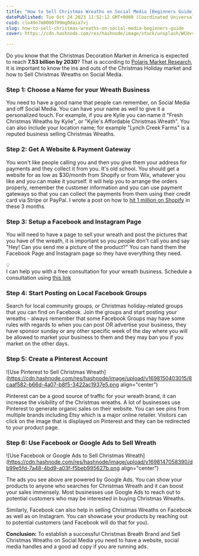 ```yaml
---
title: "How to Sell Christmas Wreaths on Social Media [Beginners Guide]"
datePublished: Tue Oct 24 2023 11:52:12 GMT+0000 (Coordinated Universal Time)
cuid: clo49o7m0000709mg0daia7vj
slug: how-to-sell-christmas-wreaths-on-social-media-beginners-guide
cover: https://cdn.hashnode.com/res/hashnode/image/stock/unsplash/WCHvvlqDtd0/upload/f53bae7ebb76b14501f86877f749fd8f.jpeg

---
```


Do you know that the Christmas Decoration Market in America is expected to reach **7.53 billion by 2030**? That is according to [Polaris Market Research](https://www.polarismarketresearch.com/industry-analysis/christmas-decoration-market), it is important to know the ins and outs of the Christmas Holiday market and how to Sell Christmas Wreaths on Social Media.

### Step 1: Choose a Name for your Wreath Business

You need to have a good name that people can remember, on Social Media and off Social Media. You can have your name as well to give it a personalized touch. For example, if you are Kylie you can name it "Fresh Christmas Wreaths by Kylie", or "Kylie's Affordable Christmas Wreath". You can also include your location name; for example "Lynch Creek Farms" is a reputed business selling Christmas Wreaths.

### Step 2: Get A Website & Payment Gateway

You won't like people calling you and then you give them your address for payments and they collect it from you. It's old school. You should get a website for as low as $30/month from Shopify or from Wix, whatever you like and you can make it yourself. It will help you to arrange the orders properly, remember the customer information and you can use payment gateways so that you can collect the payments from them using their credit card via Stripe or PayPal. I wrote a post on how to [hit 1 million on Shopify](https://nikhil.pro/is-your-shopify-store-ready-to-hit-1-million-in-revenue-this-q4) in these 3 months.

### Step 3: Setup a Facebook and Instagram Page

You will need to have a page to sell your wreath and post the pictures that you have of the wreath, it is important so you people don't call you and say "Hey! Can you send me a picture of the product?" You can hand them the Facebook Page and Instagram page so they have everything they need.

<div data-node-type="callout">
<div data-node-type="callout-emoji">💡</div>
<div data-node-type="callout-text">I can help you with a free consultation for your wreath business. Schedule a consultation using <a target="_blank" rel="noopener noreferrer nofollow" href="https://calendly.com/dessusmedia" style="pointer-events: none">this link</a></div>
</div>

### **Step 4: Start Posting on Local Facebook Groups**

Search for local community groups, or Christmas holiday-related groups that you can find on Facebook. Join the groups and start posting your wreaths - always remember that some Facebook Groups may have some rules with regards to when you can post OR advertise your business, they have sponsor sunday or any other specific week of the day where you will be allowed to market your business to them and they may ban you if you market on the other days.

### Step 5: Create a Pinterest Account

![Use Pinterest to Sell Christmas Wreath](https://cdn.hashnode.com/res/hashnode/image/upload/v1698150403015/8caaf582-b66d-4a07-b8f5-3422ac1937e5.png align="center")

Pinterest can be a good source of traffic for your wreath brand, it can increase the visibility of the Christmas wreaths. A lot of businesses use Pinterest to generate organic sales on their website. You can see pins from multiple brands including Etsy which is a major online retailer. Visitors can click on the image that is displayed on Pinterest and they can be redirected to your product page.

### Step 6: Use Facebook or Google Ads to Sell Wreath

![Use Facebook or Google Ads to Sell Christmas Wreath](https://cdn.hashnode.com/res/hashnode/image/upload/v1698147058390/db99e5fd-7a48-4bd9-a03f-f5beb995627b.png align="center")

The ads you see above are powered by Google Ads. You can show your products to anyone who searches for Christmas Wreath and it can boost your sales immensely. Most businesses use Google Ads to reach out to potential customers who may be interested in buying Christmas Wreaths.

Similarly, Facebook can also help in selling Christmas Wreaths on Facebook as well as on Instagram. You can showcase your products by reaching out to potential customers (and Facebook will do that for you).

**Conclusion:** To establish a successful Christmas Breath Brand and Sell Christmas Wreaths on Social Media you need to have a website, social media handles and a good ad copy if you are running ads.